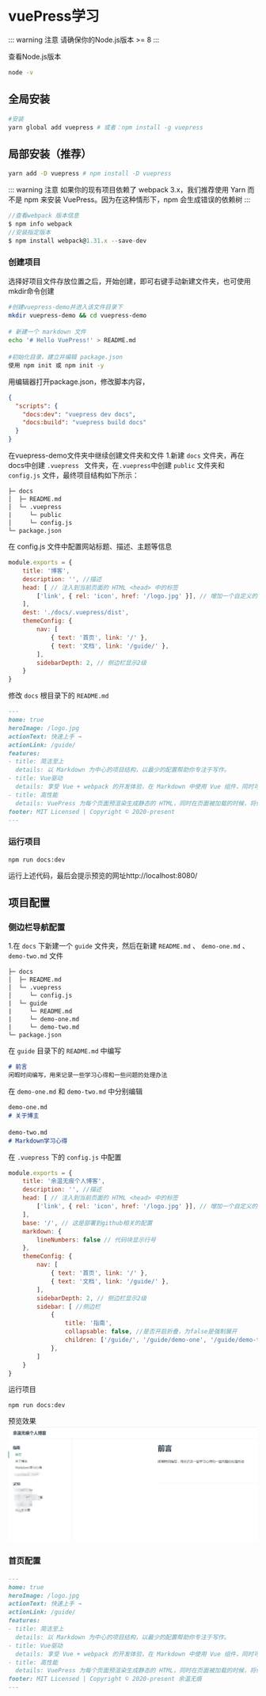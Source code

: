 # vuePress学习
::: warning 注意 
请确保你的Node.js版本 >= 8
:::

查看Node.js版本
``` sh
node -v
```

## 全局安装

``` sh
#安装  
yarn global add vuepress # 或者：npm install -g vuepress
```

## 局部安装（推荐）

``` sh
yarn add -D vuepress # npm install -D vuepress
```

::: warning 注意
如果你的现有项目依赖了 webpack 3.x，我们推荐使用 Yarn 而不是 npm 来安装 VuePress。因为在这种情形下，npm 会生成错误的依赖树
:::

``` js
//查看webpack 版本信息
$ npm info webpack
//安装指定版本
$ npm install webpack@1.31.x --save-dev
```

### 创建项目  
选择好项目文件存放位置之后，开始创建，即可右键手动新建文件夹，也可使用mkdir命令创建  

``` sh
#创建vuepress-demo并进入该文件目录下
mkdir vuepress-demo && cd vuepress-demo  

# 新建一个 markdown 文件
echo '# Hello VuePress!' > README.md

#初始化目录，建立并编辑 package.json
使用 npm init 或 npm init -y
```

用编辑器打开package.json，修改脚本内容，

``` json
{
  "scripts": {
    "docs:dev": "vuepress dev docs",
    "docs:build": "vuepress build docs"
  }
}
```

在vuepress-demo文件夹中继续创建文件夹和文件
1.新建 `docs` 文件夹，再在docs中创建 `.vuepress ` 文件夹，在`.vuepress`中创建 ` public ` 文件夹和 `config.js` 文件，最终项目结构如下所示：

```
├─ docs
│  ├─ README.md
│  └─ .vuepress
|     └─ public
│     └─ config.js
└─ package.json
```

在 config.js 文件中配置网站标题、描述、主题等信息

``` js
module.exports = {
    title: '博客',
    description: '', //描述
    head: [ // 注入到当前页面的 HTML <head> 中的标签
        ['link', { rel: 'icon', href: '/logo.jpg' }], // 增加一个自定义的 favicon(网页标签的图标)
    ],
    dest: './docs/.vuepress/dist',
    themeConfig: {
        nav: [
            { text: '首页', link: '/' },
            { text: '文档', link: '/guide/' },
        ],
        sidebarDepth: 2, // 侧边栏显示2级
    }
}
```
修改 `docs` 根目录下的 `README.md`

``` md
---
home: true
heroImage: /logo.jpg
actionText: 快速上手 →
actionLink: /guide/
features:
- title: 简洁至上
  details: 以 Markdown 为中心的项目结构，以最少的配置帮助你专注于写作。
- title: Vue驱动
  details: 享受 Vue + webpack 的开发体验，在 Markdown 中使用 Vue 组件，同时可以使用 Vue 来开发自定义主题。
- title: 高性能
  details: VuePress 为每个页面预渲染生成静态的 HTML，同时在页面被加载的时候，将作为 SPA 运行。
footer: MIT Licensed | Copyright © 2020-present 
---
```

### 运行项目
``` 
npm run docs:dev
```

运行上述代码，最后会提示预览的网址http://localhost:8080/

## 项目配置

### 侧边栏导航配置
1.在 `docs` 下新建一个 `guide` 文件夹，然后在新建 `README.md` 、 `demo-one.md` 、 `demo-two.md` 文件

```
├─ docs
│  ├─ README.md
│  └─ .vuepress
│     └─ config.js
|  └─ guide
|     └─ README.md
|     └─ demo-one.md
|     └─ demo-two.md
└─ package.json
```

在 `guide` 目录下的 `README.md` 中编写

``` md
# 前言
闲暇时间编写，用来记录一些学习心得和一些问题的处理办法
```

在 `demo-one.md` 和 `demo-two.md` 中分别编辑

``` md
demo-one.md
# 关于博主

demo-two.md
# Markdown学习心得
```

在 `.vuepress` 下的 `config.js` 中配置
``` js
module.exports = {
    title: '余温无痕个人博客',
    description: '', //描述
    head: [ // 注入到当前页面的 HTML <head> 中的标签
        ['link', { rel: 'icon', href: '/logo.jpg' }], // 增加一个自定义的 favicon(网页标签的图标)
    ],
    base: '/', // 这是部署到github相关的配置
    markdown: {
        lineNumbers: false // 代码块显示行号
    },
    themeConfig: {
        nav: [
            { text: '首页', link: '/' },
            { text: '文档', link: '/guide/' },
        ],
        sidebarDepth: 2, // 侧边栏显示2级
        sidebar: [ //侧边栏
            {
                title: '指南',
                collapsable: false, //是否开启折叠，为false是强制展开
                children: ['/guide/', '/guide/demo-one', '/guide/demo-two'],
            },
        ]
    }
}
```

运行项目

``` 
npm run docs:dev
```

预览效果
![演示效果图片](/a1.jpg)

### 首页配置

``` md
---
home: true
heroImage: /logo.jpg
actionText: 快速上手 →
actionLink: /guide/
features:
- title: 简洁至上
  details: 以 Markdown 为中心的项目结构，以最少的配置帮助你专注于写作。
- title: Vue驱动
  details: 享受 Vue + webpack 的开发体验，在 Markdown 中使用 Vue 组件，同时可以使用 Vue 来开发自定义主题。
- title: 高性能
  details: VuePress 为每个页面预渲染生成静态的 HTML，同时在页面被加载的时候，将作为 SPA 运行。
footer: MIT Licensed | Copyright © 2020-present 余温无痕
---
```

